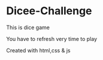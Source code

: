 # Dicee-Challenge
<p>This is dice game</p>
<p>You have to refresh very time to play</p>
<p>Created with html,css & js</p>
